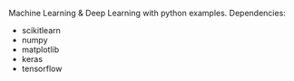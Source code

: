Machine Learning & Deep Learning with python examples.
Dependencies:
* scikitlearn
* numpy
* matplotlib
* keras
* tensorflow